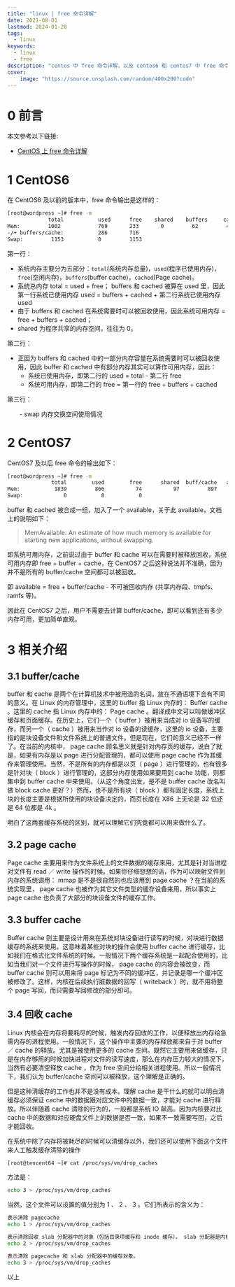 ```yaml
---
title: "linux | free 命令详解" 
date: 2021-08-01
lastmod: 2024-01-28
tags:
  - linux
keywords:
  - linux
  - free
description: "centos 中 free 命令详解，以及 centos6 和 centos7 中 free 命令的不同" 
cover:
    image: "https://source.unsplash.com/random/400x200?code"
---
```


# 0 前言

本文参考以下链接:

- [CentOS 上 free 命令详解](https://blog.csdn.net/qq_41781322/article/details/87187957)

# 1 CentOS6

在 CentOS6 及以前的版本中，free 命令输出是这样的：

```bash
[root@wordpress ~]# free -m
             total           used      free    shared    buffers     cached
Mem:         1002            769       233       0         62         421
-/+ buffers/cache:           286       716
Swap:         1153           0         1153
```

第一行：

- 系统内存主要分为五部分：`total`(系统内存总量)，`used`(程序已使用内存)，`free`(空闲内存)，`buffers`(buffer cache)，`cached`(Page cache)。
- 系统总内存 total = used + free； buffers 和 cached 被算在 used 里，因此第一行系统已使用内存 used = buffers + cached + 第二行系统已使用内存 used
- 由于 buffers 和 cached 在系统需要时可以被回收使用，因此系统可用内存 = free + buffers + cached；
- shared 为程序共享的内存空间，往往为 0。

第二行：

- 正因为 buffers 和 cached 中的一部分内存容量在系统需要时可以被回收使用，因此 buffer 和 cached 中有部分内存其实可以算作可用内存，因此：
    - 系统已使用内存，即第二行的 used = total - 第二行 free
    - 系统可用内存，即第二行的 free = 第一行的 free + buffers + cached

第三行：

　　- swap 内存交换空间使用情况

# 2 CentOS7

CentOS7 及以后 free 命令的输出如下：

```bash
[root@wordpress ~]# free -m
              total        used        free      shared  buff/cache   available
Mem:           1839         866          74          97         897         695
Swap:             0           0           0
```

buffer 和 cached 被合成一组，加入了一个 available，关于此 available，文档上的说明如下：

> MemAvailable: An estimate of how much memory is available for starting new applications, without swapping.

即系统可用内存，之前说过由于 buffer 和 cache 可以在需要时被释放回收，系统可用内存即 free + buffer + cache，在 CentOS7 之后这种说法并不准确，因为并不是所有的 buffer/cache 空间都可以被回收。

即 available = free + buffer/cache - 不可被回收内存 (共享内存段、tmpfs、ramfs 等)。

因此在 CentOS7 之后，用户不需要去计算 buffer/cache，即可以看到还有多少内存可用，更加简单直观。

# 3 相关介绍

## 3.1 buffer/cache

buffer 和 cache 是两个在计算机技术中被用滥的名词，放在不通语境下会有不同的意义。在 Linux 的内存管理中，这里的 buffer 指 Linux 内存的： Buffer cache 。这里的 cache 指 Linux 内存中的： Page cache 。翻译成中文可以叫做缓冲区缓存和页面缓存。在历史上，它们一个（ buffer ）被用来当成对 io 设备写的缓存，而另一个（ cache ）被用来当作对 io 设备的读缓存，这里的 io 设备，主要指的是块设备文件和文件系统上的普通文件。但是现在，它们的意义已经不一样了。在当前的内核中， page cache 顾名思义就是针对内存页的缓存，说白了就是，如果有内存是以 page 进行分配管理的，都可以使用 page cache 作为其缓存来管理使用。当然，不是所有的内存都是以页（ page ）进行管理的，也有很多是针对块（ block ）进行管理的，这部分内存使用如果要用到 cache 功能，则都集中到 buffer cache 中来使用。（从这个角度出发，是不是 buffer cache 改名叫做 block cache 更好？）然而，也不是所有块（ block ）都有固定长度，系统上块的长度主要是根据所使用的块设备决定的，而页长度在 X86 上无论是 32 位还是 64 位都是 4k 。

明白了这两套缓存系统的区别，就可以理解它们究竟都可以用来做什么了。

## 3.2 page cache

Page cache 主要用来作为文件系统上的文件数据的缓存来用，尤其是针对当进程对文件有 read ／ write 操作的时候。如果你仔细想想的话，作为可以映射文件到内存的系统调用： mmap 是不是很自然的也应该用到 page cache ？在当前的系统实现里， page cache 也被作为其它文件类型的缓存设备来用，所以事实上 page cache 也负责了大部分的块设备文件的缓存工作。

## 3.3 buffer cache

Buffer cache 则主要是设计用来在系统对块设备进行读写的时候，对块进行数据缓存的系统来使用。这意味着某些对块的操作会使用 buffer cache 进行缓存，比如我们在格式化文件系统的时候。一般情况下两个缓存系统是一起配合使用的，比如当我们对一个文件进行写操作的时候， page cache 的内容会被改变，而 buffer cache 则可以用来将 page 标记为不同的缓冲区，并记录是哪一个缓冲区被修改了。这样，内核在后续执行脏数据的回写（ writeback ）时，就不用将整个 page 写回，而只需要写回修改的部分即可。

## 3.4 回收 cache

Linux 内核会在内存将要耗尽的时候，触发内存回收的工作，以便释放出内存给急需内存的进程使用。一般情况下，这个操作中主要的内存释放都来自于对 buffer ／ cache 的释放。尤其是被使用更多的 cache 空间。既然它主要用来做缓存，只是在内存够用的时候加快进程对文件的读写速度，那么在内存压力较大的情况下，当然有必要清空释放 cache ，作为 free 空间分给相关进程使用。所以一般情况下，我们认为 buffer/cache 空间可以被释放，这个理解是正确的。

但是这种清缓存的工作也并不是没有成本。理解 cache 是干什么的就可以明白清缓存必须保证 cache 中的数据跟对应文件中的数据一致，才能对 cache 进行释放。所以伴随着 cache 清除的行为的，一般都是系统 IO 飙高。因为内核要对比 cache 中的数据和对应硬盘文件上的数据是否一致，如果不一致需要写回，之后才能回收。

在系统中除了内存将被耗尽的时候可以清缓存以外，我们还可以使用下面这个文件来人工触发缓存清除的操作

```bash
[root@tencent64 ~]# cat /proc/sys/vm/drop_caches
```

方法是：

```bash
echo 3 > /proc/sys/vm/drop_caches
```

当然，这个文件可以设置的值分别为 1 、 2 、 3 。它们所表示的含义为：

```bash
表示清除 pagecache 
echo 1 > /proc/sys/vm/drop_caches

表示清除回收 slab 分配器中的对象（包括目录项缓存和 inode 缓存）。 slab 分配器是内核中管理内存的一种机制，其中很多缓存数据实现都是用的 pagecache 
echo 2 > /proc/sys/vm/drop_caches

表示清除 pagecache 和 slab 分配器中的缓存对象。
echo 3 > /proc/sys/vm/drop_caches
```

以上
